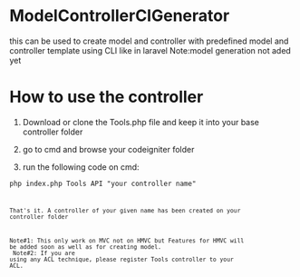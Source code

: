 # ModelControllerCIGenerator
this can be used to create model and controller with predefined model and controller template using CLI like in laravel
Note:model generation not aded yet
# How to use the controller 
1. Download or clone the Tools.php file and keep it into your base controller folder 

2. go to cmd and browse your codeigniter folder 

3. run the following code on cmd:

  <code>php index.php Tools API "your controller name"<code>
  
  That's it. A controller of your given name has been created on your controller folder
  
  Note#1: This only work on MVC not on HMVC but Features for HMVC will be added soon as well as for creating model.
  <br>
  Note#2: If you are using any ACL technique, please register Tools controller to your ACL.
  
  
